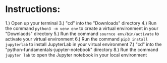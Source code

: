 # Instructions:

1.) Open up your terminal
3.) "cd" into the "Downloads" directory
4.) Run the command `python3 -m venv env` to create a virtual environment in your "Downlaods" directory
5.) Run the command `sournce env/bin/activate` to activate your virtual environment
6.) Run the command `pip3 install jupyterlab` to install JupyterLab in your virtual environment
7.) "cd" into the "python-fundamentals-jupyter-notebook" directory
8.) Run the command `jupyter lab` to open the Jupyter notebook in your local environment
